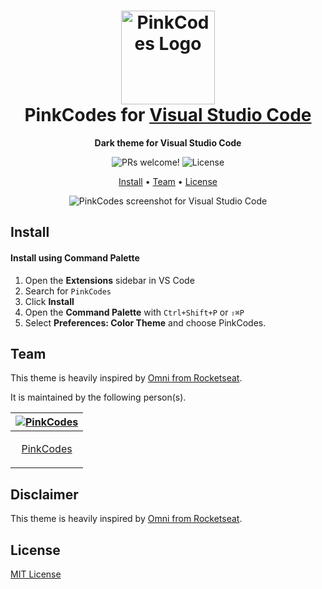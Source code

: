 <h1 align="center">
  <img src="https://i.imgur.com/ZjwVf8w.png" alt="PinkCodes Logo" width="150">
  <br>
  PinkCodes for <a href="https://code.visualstudio.com/">Visual Studio Code</a>
  <br>
</h1>

<p align="center">
  <strong>Dark theme for Visual Studio Code</strong>
</p>

<p align="center">
  <img src="https://img.shields.io/badge/PRs-welcome-%23DA70D6.svg" alt="PRs welcome!" />
  <img alt="License" src="https://img.shields.io/badge/license-MIT-%23DA70D6">
</p>

<p align="center">
  <a href="#install">Install</a> •
  <a href="#team">Team</a> •
  <a href="#license">License</a>
</p>

<p align="center">
  <img alt="PinkCodes screenshot for Visual Studio Code" src="https://i.imgur.com/i0D57Vm.png">
</p>

## Install

#### Install using Command Palette

1. Open the **Extensions** sidebar in VS Code
2. Search for `PinkCodes`
3. Click **Install**
4. Open the **Command Palette** with `Ctrl+Shift+P` or `⇧⌘P`
5. Select **Preferences: Color Theme** and choose PinkCodes.

## Team

This theme is heavily inspired by [Omni from Rocketseat](https://github.com/getomni/visual-studio-code).

It is maintained by the following person(s).

| [![PinkCodes](https://github.com/pinkc0des.png?size=100)](https://github.com/pinkc0des) |
| --------------------------------------------------------------------------------------- |
| <p style="text-align: center;"><a href="https://github.com/pinkc0des">PinkCodes</a></p> |

## Disclaimer

This theme is heavily inspired by [Omni from Rocketseat](https://github.com/getomni/visual-studio-code).

## License

[MIT License](./LICENSE.md)
